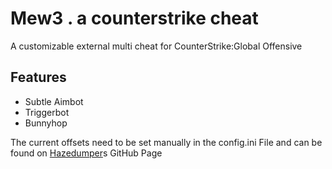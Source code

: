 # Mew3 . a counterstrike cheat
A customizable external multi cheat for CounterStrike:Global Offensive

## Features
* Subtle Aimbot 
* Triggerbot
* Bunnyhop

The current offsets need to be set manually in the config.ini File and can be found on [Hazedumper]s GitHub Page

[Hazedumper]: https://github.com/frk1/hazedumper/blob/master/csgo.cs

